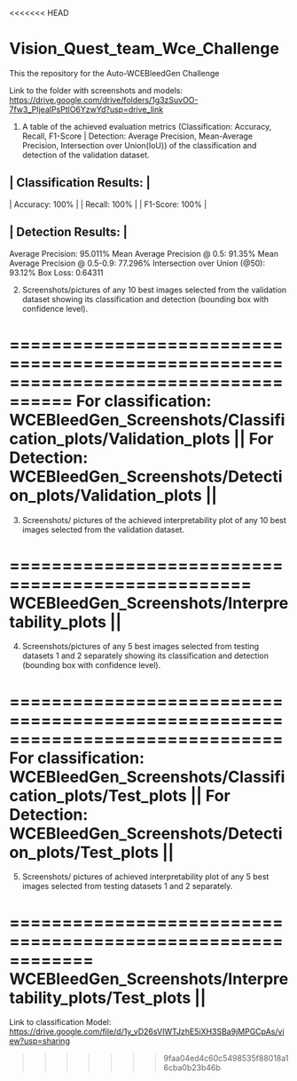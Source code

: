 <<<<<<< HEAD
# Vision_Quest_team_Wce_Challenge
This the repository for the Auto-WCEBleedGen Challenge

Link to the folder with screenshots and models:
https://drive.google.com/drive/folders/1g3zSuvOO-7fw3_PIjealPsPtlO6YzwYd?usp=drive_link

1. A table of the achieved evaluation metrics (Classification: Accuracy, Recall, F1-Score | Detection: Average Precision, Mean-Average Precision, Intersection over Union(IoU)) of the classification and detection of the validation dataset.

| Classification Results: |
---------------------------
| Accuracy: 100%          |
| Recall: 100%            |
| F1-Score: 100%          |

| Detection Results: |
----------------------
Average Precision: 95.011%
Mean Average Precision @ 0.5: 91.35%
Mean Average Precision @ 0.5-0.9: 77.296%
Intersection over Union (@50): 93.12%
Box Loss: 0.64311

2. Screenshots/pictures of any 10 best images selected from the validation dataset showing its classification and detection (bounding box with confidence level).

====================================================================================
For classification: WCEBleedGen_Screenshots/Classification_plots/Validation_plots ||
For Detection: WCEBleedGen_Screenshots/Detection_plots/Validation_plots		  ||
====================================================================================

3. Screenshots/ pictures of the achieved interpretability plot of any 10 best images selected from the validation dataset.

=================================================
WCEBleedGen_Screenshots/Interpretability_plots ||
=================================================

4. Screenshots/pictures of any 5 best images selected from testing datasets 1 and 2 separately showing its classification and detection (bounding box with confidence level).

==============================================================================
For classification: WCEBleedGen_Screenshots/Classification_plots/Test_plots ||
For Detection: WCEBleedGen_Screenshots/Detection_plots/Test_plots	    ||
==============================================================================

5. Screenshots/ pictures of achieved interpretability plot of any 5 best images selected from testing datasets 1 and 2 separately.

============================================================
WCEBleedGen_Screenshots/Interpretability_plots/Test_plots ||
============================================================







Link to classification Model: 
https://drive.google.com/file/d/1y_vD26sVIWTJzhE5iXH3SBa9jMPGCpAs/view?usp=sharing 



>>>>>>> 9faa04ed4c60c5498535f88018a16cba0b23b46b
